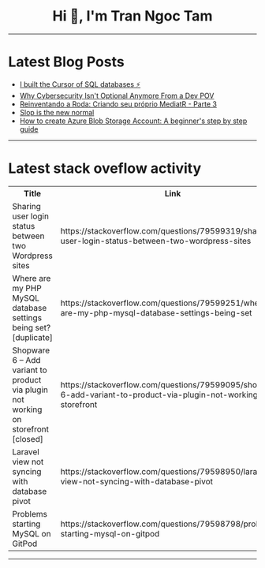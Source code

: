 <h1 align="center">Hi 👋, I'm Tran Ngoc Tam</h1>

---

# Latest Blog Posts 
<!-- BLOG-POST-LIST:START -->
- [I built the Cursor of SQL databases ⚡️](https://dev.to/danilovilhena/i-built-the-cursor-of-sql-databases-415e)
- [Why Cybersecurity Isn&#39;t Optional Anymore From a Dev POV](https://dev.to/contractorx/why-cybersecurity-isnt-optional-anymore-from-a-dev-pov-e36)
- [Reinventando a Roda: Criando seu próprio MediatR - Parte 3](https://dev.to/angelobelchior/reinventando-a-roda-criando-seu-proprio-mediatr-parte-3-3gp1)
- [Slop is the new normal](https://dev.to/noriller/slop-is-the-new-normal-248l)
- [How to create Azure Blob Storage Account: A beginner&#39;s step by step guide](https://dev.to/adesola_kehinde/how-to-create-azure-blob-storage-account-a-beginners-step-by-step-guide-ed7)
<!-- BLOG-POST-LIST:END -->

---

# Latest stack oveflow activity
<table>
  <tr><th>Title</th><th>Link</th></tr>
  <!-- STACKOVERFLOW:START --><tr><td>Sharing user login status between two Wordpress sites</td><td>https://stackoverflow.com/questions/79599319/sharing-user-login-status-between-two-wordpress-sites</td></tr><tr><td>Where are my PHP MySQL database settings being set? [duplicate]</td><td>https://stackoverflow.com/questions/79599251/where-are-my-php-mysql-database-settings-being-set</td></tr><tr><td>Shopware 6 – Add variant to product via plugin not working on storefront [closed]</td><td>https://stackoverflow.com/questions/79599095/shopware-6-add-variant-to-product-via-plugin-not-working-on-storefront</td></tr><tr><td>Laravel view not syncing with database pivot</td><td>https://stackoverflow.com/questions/79598950/laravel-view-not-syncing-with-database-pivot</td></tr><tr><td>Problems starting MySQL on GitPod</td><td>https://stackoverflow.com/questions/79598798/problems-starting-mysql-on-gitpod</td></tr><!-- STACKOVERFLOW:END -->
</table>

---


